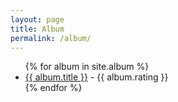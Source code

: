 ```yaml
---
layout: page
title: Album
permalink: /album/
---
```


<ul>
  {% for album in site.album %}
    <li>
      <a href="{{ album.url }}">{{ album.title }}</a> - {{ album.rating }}
    </li>
  {% endfor %}
</ul>
